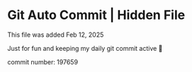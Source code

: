 # Git Auto Commit | Hidden File

This file was added Feb 12, 2025

Just for fun and keeping my daily git commit active 🤪

commit number: 197659
